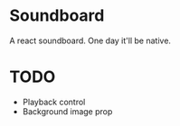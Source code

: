 # Soundboard

A react soundboard. One day it'll be native.

# TODO

* Playback control
* Background image prop
